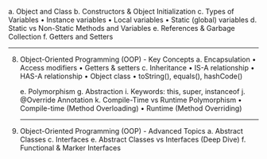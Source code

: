 a. Object and Class
b. Constructors & Object Initialization
c. Types of Variables
•	Instance variables
•	Local variables
•	Static (global) variables
d. Static vs Non-Static Methods and Variables
e. References & Garbage Collection
f. Getters and Setters
________________________________________
8. Object-Oriented Programming (OOP) - Key Concepts
   a. Encapsulation
   •	Access modifiers
   •	Getters & setters
   c. Inheritance
   •	IS-A relationship
   •	HAS-A relationship
   •	Object class
   •	toString(), equals(), hashCode()

   e. Polymorphism
   g. Abstraction
   i. Keywords: this, super, instanceof
   j. @Override Annotation
   k. Compile-Time vs Runtime Polymorphism
   •	Compile-time (Method Overloading)
   •	Runtime (Method Overriding)
   ________________________________________
9. Object-Oriented Programming (OOP) - Advanced Topics
   a. Abstract Classes
   c. Interfaces
   e. Abstract Classes vs Interfaces (Deep Dive)
   f. Functional & Marker Interfaces

